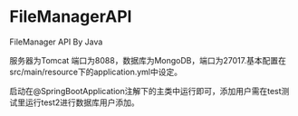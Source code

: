 # FileManagerAPI
FileManager API  By Java 




服务器为Tomcat 端口为8088，数据库为MongoDB，端口为27017.基本配置在src/main/resource下的application.yml中设定。

启动在@SpringBootApplication注解下的主类中运行即可，添加用户需在test测试里运行test2进行数据库用户添加。

